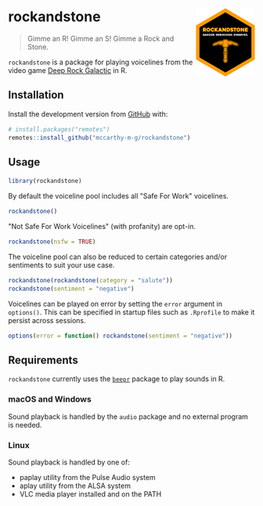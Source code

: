 # rockandstone <a href='https://mccarthy-m-g.github.io/rockandstone/'><img src='man/figures/logo.png' align="right" height="139"/></a>

> Gimme an R! Gimme an S! Gimme a Rock and Stone.

`rockandstone` is a package for playing voicelines from the video game [Deep Rock Galactic](https://www.deeprockgalactic.com) in R.

## Installation

Install the development version from [GitHub](https://github.com/) with:

```r
# install.packages("remotes")
remotes::install_github("mccarthy-m-g/rockandstone")
```

## Usage

```r
library(rockandstone)
```

By default the voiceline pool includes all "Safe For Work" voicelines.

```r
rockandstone()
```

"Not Safe For Work Voicelines" (with profanity) are opt-in.

```r
rockandstone(nsfw = TRUE)
```

The voiceline pool can also be reduced to certain categories and/or sentiments to suit your use case.

```r
rockandstone(rockandstone(category = "salute"))
rockandstone(sentiment = "negative")
```

Voicelines can be played on error by setting the `error` argument in `options()`. This can be specified in startup files such as `.Rprofile` to make it persist across sessions. 

```r
options(error = function() rockandstone(sentiment = "negative"))
```

## Requirements

`rockandstone` currently uses the [`beepr`](https://github.com/rasmusab/beepr) package to play sounds in R.

### macOS and Windows

Sound playback is handled by the `audio` package and no external program is needed.

### Linux

Sound playback is handled by one of:

- paplay utility from the Pulse Audio system
- aplay utility from the ALSA system
- VLC media player installed and on the PATH
